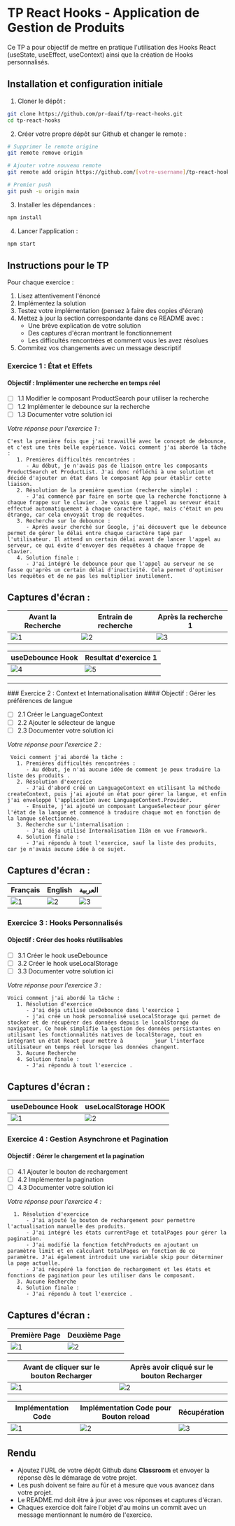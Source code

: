 # TP React Hooks - Application de Gestion de Produits

Ce TP a pour objectif de mettre en pratique l'utilisation des Hooks React (useState, useEffect, useContext) ainsi que la création de Hooks personnalisés.

## Installation et configuration initiale

1. Cloner le dépôt :
```bash
git clone https://github.com/pr-daaif/tp-react-hooks.git
cd tp-react-hooks
```

2. Créer votre propre dépôt sur Github et changer le remote :
```bash
# Supprimer le remote origine
git remote remove origin

# Ajouter votre nouveau remote
git remote add origin https://github.com/[votre-username]/tp-react-hooks.git

# Premier push
git push -u origin main
```

3. Installer les dépendances :
```bash
npm install
```

4. Lancer l'application :
```bash
npm start
```

## Instructions pour le TP

Pour chaque exercice :
1. Lisez attentivement l'énoncé
2. Implémentez la solution
3. Testez votre implémentation (pensez à faire des copies d'écran)
4. Mettez à jour la section correspondante dans ce README avec :
   - Une brève explication de votre solution
   - Des captures d'écran montrant le fonctionnement
   - Les difficultés rencontrées et comment vous les avez résolues
5. Commitez vos changements avec un message descriptif

### Exercice 1 : État et Effets 
#### Objectif : Implémenter une recherche en temps réel

- [ ] 1.1 Modifier le composant ProductSearch pour utiliser la recherche
- [ ] 1.2 Implémenter le debounce sur la recherche
- [ ] 1.3 Documenter votre solution ici

_Votre réponse pour l'exercice 1 :_
```
C'est la première fois que j'ai travaillé avec le concept de debounce, et c'est une très belle expérience. Voici comment j'ai abordé la tâche :
   1. Premières difficultés rencontrées :
      - Au début, je n'avais pas de liaison entre les composants ProductSearch et ProductList. J'ai donc réfléchi à une solution et décidé d'ajouter un état dans le composant App pour établir cette liaison.
   2. Résolution de la première question (recherche simple) :
      - J'ai commencé par faire en sorte que la recherche fonctionne à chaque frappe sur le clavier. Je voyais que l'appel au serveur était effectué automatiquement à chaque caractère tapé, mais c'était un peu étrange, car cela envoyait trop de requêtes.
   3. Recherche sur le debounce :
      - Après avoir cherché sur Google, j'ai découvert que le debounce permet de gérer le délai entre chaque caractère tapé par l'utilisateur. Il attend un certain délai avant de lancer l'appel au serveur, ce qui évite d'envoyer des requêtes à chaque frappe de clavier.
   4. Solution finale :
      - J'ai intégré le debounce pour que l'appel au serveur ne se fasse qu'après un certain délai d'inactivité. Cela permet d'optimiser les requêtes et de ne pas les multiplier inutilement.
```
 ## Captures d'écran :
   | Avant la Recherche | Entrain de recherche | Après la recherche 1 | 
   |---|---|---|
   | ![1](./captures/Exercice1/before-search.png) | ![2](./captures/Exercice1/pending-search.png) | ![3](./captures/Exercice1/resolve-search.png) |

   | useDebounce Hook | Resultat d'exercice 1 |
   |---|---|
   | ![4](./captures/Exercice1/use-debounce-hook.png) | ![5](./captures/Exercice1/result-exercice1.png) | 
   
   <hr>
### Exercice 2 : Context et Internationalisation
#### Objectif : Gérer les préférences de langue

- [ ] 2.1 Créer le LanguageContext
- [ ] 2.2 Ajouter le sélecteur de langue
- [ ] 2.3 Documenter votre solution ici

_Votre réponse pour l'exercice 2 :_
```
 Voici comment j'ai abordé la tâche :
   1. Premières difficultés rencontrées :
      - Au début, je n'ai aucune idée de comment je peux traduire la liste des produits .
   2. Résolution d'exercice
      - J'ai d'abord créé un LanguageContext en utilisant la méthode createContext, puis j'ai ajouté un état pour gérer la langue, et enfin j'ai enveloppé l'application avec LanguageContext.Provider.
      - Ensuite, j'ai ajouté un composant LangueSelecteur pour gérer l'état de la langue et commencé à traduire chaque mot en fonction de la langue sélectionnée.
   3. Recherche sur L'internalisation :
      - J'ai déja utilisé Internalisation I18n en vue Framework.
   4. Solution finale :
      - J'ai répondu à tout l'exercice, sauf la liste des produits, car je n'avais aucune idée à ce sujet.
```

 ## Captures d'écran :
   | Français | English | العربية | 
   |---|---|---|
   | ![1](./captures/Exercice2/fr.png) | ![2](./captures/Exercice2/en.png) | ![3](./captures/Exercice2/ar.png) |




### Exercice 3 : Hooks Personnalisés
#### Objectif : Créer des hooks réutilisables

- [ ] 3.1 Créer le hook useDebounce
- [ ] 3.2 Créer le hook useLocalStorage
- [ ] 3.3 Documenter votre solution ici

_Votre réponse pour l'exercice 3 :_
```
Voici comment j'ai abordé la tâche :
   1. Résolution d'exercice
      - J'ai déja utilisé useDebounce dans l'exercice 1
      - j'ai créé un hook personnalisé useLocalStorage qui permet de stocker et de récupérer des données depuis le localStorage du navigateur. Ce hook simplifie la gestion des données persistantes en utilisant les fonctionnalités natives de localStorage, tout en intégrant un état React pour mettre à          jour l'interface utilisateur en temps réel lorsque les données changent.
   3. Aucune Recherche
   4. Solution finale :
      - J'ai répondu à tout l'exercice .
```

 ## Captures d'écran :
   | useDebounce Hook | useLocalStorage HOOK |
   |---|---|
   | ![1](./captures/Exercice3/useDebounce.png) | ![2](./captures/Exercice3/useLocalStorage.png) |

### Exercice 4 : Gestion Asynchrone et Pagination
#### Objectif : Gérer le chargement et la pagination

- [ ] 4.1 Ajouter le bouton de rechargement
- [ ] 4.2 Implémenter la pagination
- [ ] 4.3 Documenter votre solution ici

_Votre réponse pour l'exercice 4 :_
```
  1. Résolution d'exercice
      - J'ai ajouté le bouton de rechargement pour permettre l'actualisation manuelle des produits.
      - J'ai intégré les états currentPage et totalPages pour gérer la pagination.
      - J'ai modifié la fonction fetchProducts en ajoutant un paramètre limit et en calculant totalPages en fonction de ce paramètre. J'ai également introduit une variable skip pour déterminer la page actuelle.
      - J'ai récupéré la fonction de rechargement et les états et fonctions de pagination pour les utiliser dans le composant.
   3. Aucune Recherche
   4. Solution finale :
      - J'ai répondu à tout l'exercice .
```

## Captures d'écran :
   | Première Page | Deuxième Page |
   |---|---|
   | ![1](./captures/Exercice4/premierPage.png) | ![2](./captures/Exercice4/deuxiemePage.png) |

   | Avant de cliquer sur le bouton Recharger | Après avoir cliqué sur le bouton Recharger |
   |---|---|
   | ![1](./captures/Exercice4/btn-reload.png) | ![2](./captures/Exercice4/reload.png) |
   
   | Implémentation Code  | Implémentation Code pour Bouton reload | Récupération  |
   |---|---|---|
   | ![1](./captures/Exercice4/implementationCode.png) | ![2](./captures/Exercice4/btnReload.png) | ![3](./captures/Exercice4/recuperation.png) |
## Rendu

- Ajoutez l'URL de votre dépôt Github dans  **Classroom** et envoyer la réponse dès le démarage de votre projet.
- Les push doivent se faire au fûr et à mesure que vous avancez dans votre projet.
- Le README.md doit être à jour avec vos réponses et captures d'écran. 
- Chaques exercice doit faire l'objet d'au moins un commit avec un message mentionnant le numéro de l'exercice.
